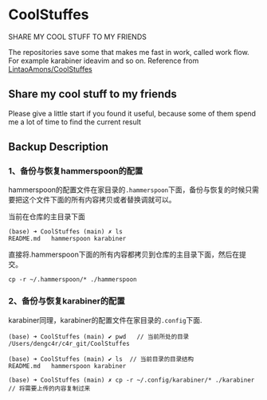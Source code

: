 # CoolStuffes
SHARE MY COOL STUFF TO MY FRIENDS

The repositories save some that makes me fast in work, called work flow. 
For example karabiner ideavim and so on.
Reference from [LintaoAmons/CoolStuffes](https://github.com/LintaoAmons/CoolStuffes)

## Share my cool stuff to my friends
Please give a little start if you found it useful, because some of them spend me a lot of time to find the current result

## Backup Description

### 1、备份与恢复hammerspoon的配置

hammerspoon的配置文件在家目录的`.hammerspoon`下面，备份与恢复的时候只需要把这个文件下面的所有内容拷贝或者替换调就可以。

当前在仓库的主目录下面

```shell
(base) ➜ CoolStuffes (main) ✗ ls
README.md   hammerspoon karabiner
```

直接将.hammerspoon下面的所有内容都拷贝到仓库的主目录下面，然后在提交。

```shell
cp -r ~/.hammerspoon/* ./hammerspoon
```

### 2、备份与恢复karabiner的配置

karabiner同理，karabiner的配置文件在家目录的`.config`下面.

```shell
(base) ➜ CoolStuffes (main) ✔ pwd   // 当前所处的目录
/Users/dengc4r/c4r_git/CoolStuffes

(base) ➜ CoolStuffes (main) ✔ ls  // 当前目录的目录结构
README.md   hammerspoon karabiner  

(base) ➜ CoolStuffes (main) ✗ cp -r ~/.config/karabiner/* ./karabiner  // 将需要上传的内容复制过来
```

